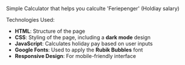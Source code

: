 Simple Calculator that helps you calculte 'Feriepenger' (Holdiay salary)

Technologies Used:

- **HTML**: Structure of the page
- **CSS**: Styling of the page, including a **dark mode** design
- **JavaScript**: Calculates holiday pay based on user inputs
- **Google Fonts**: Used to apply the **Rubik Bubbles** font
- **Responsive Design**: For mobile-friendly interface

